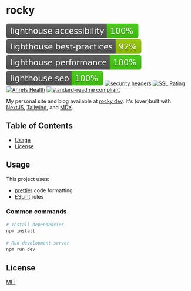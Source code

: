 # rocky

[![Lighthouse Accessibility Badge](./results/lighthouse_accessibility.svg)](https://github.com/emazzotta/lighthouse-badges)
[![Lighthouse Best Practices Badge](./results/lighthouse_best-practices.svg)](https://github.com/emazzotta/lighthouse-badges)
[![Lighthouse Performance Badge](./results/lighthouse_performance.svg)](https://github.com/emazzotta/lighthouse-badges)
[![Lighthouse SEO Badge](./results/lighthouse_seo.svg)](https://github.com/emazzotta/lighthouse-badges) [![security headers](https://img.shields.io/security-headers?url=https%3A%2F%2Fwww.rocky.dev%2F)](https://securityheaders.com/?q=https%3A%2F%2Fwww.rocky.dev%2F&hide=on&followRedirects=on) [![SSL Rating](https://img.shields.io/badge/qualys%20ssl-A%2B-brightgreen)](https://www.ssllabs.com/ssltest/analyze.html?d=rocky.dev) [![Ahrefs Health](https://img.shields.io/badge/ahrefs%20health-100-brightgreen)](https://ahrefs.com/site-audit) [![standard-readme compliant](https://img.shields.io/badge/readme%20style-standard-brightgreen.svg)](https://github.com/RichardLitt/standard-readme)

My personal site and blog available at [rocky.dev](https://www.rocky.dev). It's (over)built with [NextJS](https://nextjs.org/), [Tailwind](https://tailwindcss.com/), and [MDX](https://mdxjs.com/).

## Table of Contents

- [Usage](#usage)
- [License](#lincense)

## Usage

This project uses:

- [prettier](https://prettier.io/) code formatting
- [ESLint](https://eslint.org/) rules

### Common commands

```bash
# Install dependencies
npm install

# Run development server
npm run dev

```

## License

[MIT](./LICENSE)
